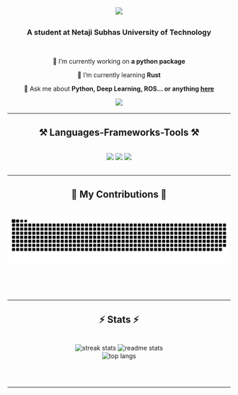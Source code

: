 <h1 align="center">
    <img src="https://readme-typing-svg.herokuapp.com/?font=Righteous&size=35&center=true&vCenter=true&width=500&height=70&duration=4000&lines=I'm+Mad+Scientist!+🤘🏻;+so+coooo....ll!;" />
</h1>

<h3 align="center">A student at Netaji Subhas University of Technology</h3>

<br/>

<div align="center">
 
 🔭 I’m currently working on **a python package**
 
 🌱 I’m currently learning **Rust**

💬 Ask me about **Python, Deep Learning, ROS... or anything [here](https://github.com/SaumyaRaj188/SaumyaRaj188/issues)**


 </div>
 
<div align="center"> 
  <a href="mailto:saumyaraj188@gmail.com">
    <img src="https://img.shields.io/badge/Gmail-333333?style=for-the-badge&logo=gmail&logoColor=red" />
  </a>
</div>

 <hr/>
 
<h2 align="center">⚒️ Languages-Frameworks-Tools ⚒️</h2>
<br/>
<div align="center">
    <img src="https://skillicons.dev/icons?i=vscode,github,git,arduino,dart,docker,flutter,linux,md,matlab,opencv,qt" />
    <img src="https://skillicons.dev/icons?i=python,c,java,mysql,bash,ros,bootstrap,html,css" />
    <img src="https://skillicons.dev/icons?i=raspberrypi,tensorflow,vim,latex" /><br>
</div>

<br/>
<hr/>

<div align="center">
  <h2>🐍 My Contributions 🐍</h2>
  <br>
  <img alt="snake eating my contributions" src="https://raw.githubusercontent.com/SaumyaRaj188/SaumyaRaj188/output/github-contribution-grid-snake.svg" />
  
  <br/><br/><br/>
</div>

<hr/>

<h2 align="center">⚡ Stats ⚡</h2>
<br>
<div align=center>
  <img width=390 src="https://github-readme-streak-stats-SaumyaRaj188.vercel.app/?user=SaumyaRaj188&count_private=true&theme=react&border_radius=10" alt="streak stats"/>
  <img width=390 src="https://github-readme-stats-SaumyaRaj188.vercel.app/api?username=SaumyaRaj188&count_private=true&show_icons=true&theme=react&rank_icon=github&border_radius=10" alt="readme stats" />
  <br/>
  <img width=325 align="center" src="https://github-readme-stats-SaumyaRaj188.vercel.app/api/top-langs/?username=SaumyaRaj188&hide=HTML&langs_count=8&layout=compact&theme=react&border_radius=10&size_weight=0.5&count_weight=0.5&exclude_repo=github-readme-stats" alt="top langs" />
</div>

<br/><br/>

<hr/>

<br/>

<br/>
